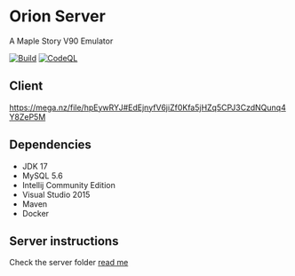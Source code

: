 # Orion Server
A Maple Story V90 Emulator

[![Build](https://github.com/MapleStoryA/orion-server/actions/workflows/build.yml/badge.svg)](https://github.com/MapleStoryA/orion-server/actions/workflows/build.yml)
[![CodeQL](https://github.com/MapleStoryA/orion-server/actions/workflows/codeql.yml/badge.svg)](https://github.com/MapleStoryA/orion-server/actions/workflows/codeql.yml)

## Client
https://mega.nz/file/hpEywRYJ#EdEjnyfV6jiZf0Kfa5jHZq5CPJ3CzdNQunq4Y8ZeP5M

## Dependencies
- JDK 17
- MySQL 5.6
- Intellij Community Edition
- Visual Studio 2015
- Maven
- Docker

## Server instructions
Check the server folder [read me](server/README.md)

